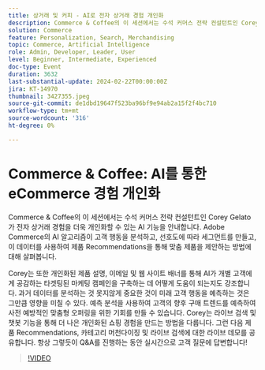 ```yaml
---
title: 상거래 및 커피 - AI로 전자 상거래 경험 개인화
description: Commerce & Coffee의 이 세션에서는 수석 커머스 전략 컨설턴트인 Corey Gelato가 전자 상거래 경험을 더욱 개인화할 수 있는 AI 기능을 안내합니다. Adobe Commerce의 AI 알고리즘이 고객 행동을 분석하고, 선호도에 따라 세그먼트를 만들고, 이 데이터를 사용하여 제품 Recommendations을 통해 맞춤 제품을 제안하는 방법에 대해 살펴봅니다. Corey는 또한 개인화된 제품 설명, 이메일 및 웹 사이트 배너를 통해 AI가 개별 고객에게 공감하는 타겟팅된 마케팅 캠페인을 구축하는 데 어떻게 도움이 되는지도 강조합니다. 과거 데이터를 분석하는 것 못지않게 중요한 것이 미래 고객 행동을 예측하는 것은 그만큼 영향을 미칠 수 있다. 예측 분석을 사용하여 고객의 향후 구매 트렌드를 예측하여 사전 예방적인 맞춤형 오퍼링을 위한 기회를 만들 수 있습니다. Corey는 라이브 검색 및 챗봇 기능을 통해 더 나은 개인화된 쇼핑 경험을 만드는 방법을 다룹니다. 그런 다음 제품 Recommendations, 카테고리 머천다이징 및 라이브 검색에 대한 라이브 데모를 공유합니다. 항상 그렇듯이 Q&A를 진행하는 동안 실시간으로 고객 질문에 답변합니다!
solution: Commerce
feature: Personalization, Search, Merchandising
topic: Commerce, Artificial Intelligence
role: Admin, Developer, Leader, User
level: Beginner, Intermediate, Experienced
doc-type: Event
duration: 3632
last-substantial-update: 2024-02-22T00:00:00Z
jira: KT-14970
thumbnail: 3427355.jpeg
source-git-commit: de1dbd19647f523ba96bf9e94ab2a15f2f4bc710
workflow-type: tm+mt
source-wordcount: '316'
ht-degree: 0%

---
```



# Commerce &amp; Coffee: AI를 통한 eCommerce 경험 개인화

Commerce &amp; Coffee의 이 세션에서는 수석 커머스 전략 컨설턴트인 Corey Gelato가 전자 상거래 경험을 더욱 개인화할 수 있는 AI 기능을 안내합니다. Adobe Commerce의 AI 알고리즘이 고객 행동을 분석하고, 선호도에 따라 세그먼트를 만들고, 이 데이터를 사용하여 제품 Recommendations을 통해 맞춤 제품을 제안하는 방법에 대해 살펴봅니다.

Corey는 또한 개인화된 제품 설명, 이메일 및 웹 사이트 배너를 통해 AI가 개별 고객에게 공감하는 타겟팅된 마케팅 캠페인을 구축하는 데 어떻게 도움이 되는지도 강조합니다. 과거 데이터를 분석하는 것 못지않게 중요한 것이 미래 고객 행동을 예측하는 것은 그만큼 영향을 미칠 수 있다. 예측 분석을 사용하여 고객의 향후 구매 트렌드를 예측하여 사전 예방적인 맞춤형 오퍼링을 위한 기회를 만들 수 있습니다. Corey는 라이브 검색 및 챗봇 기능을 통해 더 나은 개인화된 쇼핑 경험을 만드는 방법을 다룹니다. 그런 다음 제품 Recommendations, 카테고리 머천다이징 및 라이브 검색에 대한 라이브 데모를 공유합니다. 항상 그렇듯이 Q&amp;A를 진행하는 동안 실시간으로 고객 질문에 답변합니다!

>[!VIDEO](https://video.tv.adobe.com/v/3427493/?learn=on)
